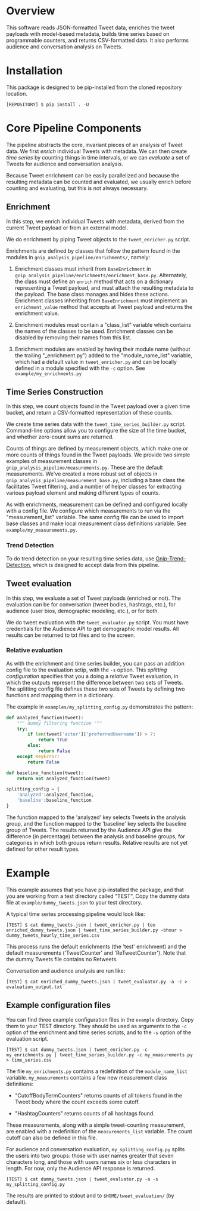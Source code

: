 # Overview

This software reads JSON-formatted Tweet data, enriches the tweet payloads
with model-based metadata, builds time series based on programmable counters,
and returns CSV-formatted data. It also performs audience and conversation
analysis on Tweets.

# Installation

This package is designed to be pip-installed from the cloned repository location.

`[REPOSITORY] $ pip install . -U`

# Core Pipeline Components

The pipeline abstracts the core, invariant pieces of an analysis of
Tweet data. We first _enrich_ individual Tweets with metadata. We can then
create _time series_ by counting things in time intervals, or we can _evaluate_
a set of Tweets for audience and conversation analysis. 

Because Tweet enrichment can be easily parallelized and because the resulting
metadata can be counted and evaluated, we usually enrich before counting and
evaluating, but this is not always necessary.

## Enrichment

In this step, we enrich individual Tweets with metadata, derived from the
current Tweet payload or from an external model.

We do enrichment by piping Tweet objects to the `tweet_enricher.py` script.

Enrichments are defined by classes that follow the pattern found in the modules
in `gnip_analysis_pipeline/enrichments/`, namely:

1. Enrichment classes must inherit from `BaseEnrichment` in
   `gnip_analysis_pipeline/enrichments/enrichment_base.py`. Alternately, the
class must define an `enrich` method that acts on a dictionary representing a
Tweet payload, and must attach the resulting metadata to the payload. The base
class manages and hides these actions. Enrichment classes inheriting from 
`BaseEnrichment` must implement an `enrichment_value` method that accepts at 
Tweet payload and returns the enrichment value.

2. Enrichment modules must contain a "class\_list" variable which contains the
   names of the classes to be used.  Enrichment classes can be disabled by
removing their names from this list.

3. Enrichment modules are enabled by having their module name (without the
   trailing "\_enrichment.py") added to the "module\_name\_list" variable,
which had a default value in `tweet_enricher.py` and can be locally defined in
a module specified with the `-c` option. See `example/my_enrichments.py`

## Time Series Construction

In this step, we count objects found in the Tweet payload over a given time
bucket, and return a CSV-formatted representation of these counts.

We create time series data with the `tweet_time_series_builder.py` script.
Command-line options allow you to configure the size of the time bucket, 
and whether zero-count sums are returned.

Counts of things are defined by measurement objects, which make one or more
counts of things found in the Tweet payloads. We provide two simple examples of
measurement classes in `gnip_analysis_pipeline/measurements.py`. 
These are the default measurements. We've created
a more robust set of objects in `gnip_analysis_pipeline/measurement_base.py`,
including a base class the facilitates Tweet filtering, and a number of helper
classes for extracting various payload element and making different types of
counts.

As with enrichments, measurement can be defined and configured locally with a
config file.  We configure which measurements to run via the
"measurement\_list" variable. The same config file can be used to import base
classes and make local measurement class definitions variable. See
`example/my_measurements.py`.

### Trend Detection

To do trend detection on your resulting time series data, use
[Gnip-Trend-Detection](https://github.com/jeffakolb/Gnip-Trend-Detection),
which is designed to accept data from this pipeline.

## Tweet evaluation

In this step, we evaluate a set of Tweet payloads (enriched or not). The
evaluation can be for conversation (tweet bodies, hashtags, etc.), for audience
(user bios, demographic modeling, etc.), or for both. 

We do tweet evaluation with the `tweet_evaluator.py` script. You must have
credentials for the Audience API to get demographic model results. All results
can be returned to txt files and to the screen. 

### Relative evaluation

As with the enrichment and time series builder, you can pass an addition config
file to the evaluation sctip, with the `-s` option. This _splitting configuration_
specifies that you a doing a _relative_ Tweet evaluation, in which the outputs
represent the difference between two sets of Tweets. The splitting config file
defines these two sets of Tweets by defining two functions and mapping them in a dictionary.

The example in `examples/my_splitting_config.py` demonstrates the pattern:
```python
def analyzed_function(tweet):
    """ dummy filtering function """
    try:
        if len(tweet['actor']['preferredUsername']) > 7:
            return True
        else:
            return False
    except KeyError:
        return False

def baseline_function(tweet):
    return not analyzed_function(tweet)

splitting_config = {
    'analyzed':analyzed_function,
    'baseline':baseline_function
}
```

The function mapped to the 'analyzed' key selects Tweets in the analysis group,
and the function mapped to the 'baseline' key selects the baseline group of Tweets.
The results returned by the Audience API give the difference (in percentage) between
the analysis and baseline groups, for categories in which both groups return results. 
Relative results are not yet defined for other result types.

# Example

This example assumes that you have pip-installed the package, and that you are 
working from a test directory called "TEST", 
Copy the dummy data file at `example/dummy_tweets.json` to your test directory.

A typical time series processing pipeline would look like:

`[TEST] $ cat dummy_tweets.json | tweet_enricher.py | tee enriched_dummy_tweets.json |
tweet_time_series_builder.py -bhour > dummy_tweets_hourly_time_series.csv`

This process runs the default enrichments (the 'test' enrichment) and the default
measurements ('TweetCounter' and 'ReTweetCounter'). Note that the dummy Tweets 
file contains no Retweets.

Conversation and audience analysis are run like:

`[TEST] $ cat enriched_dummy_tweets.json | tweet_evaluator.py -a -c >
evaluation_output.txt`

## Example configuration files

You can find three example configuration files in the `example` directory. Copy them to your
TEST directory. They
should be used as arguments to the `-c` option of the enrichment and time
series scripts, and to the `-s` option of the evaluation script.

`[TEST] $ cat dummy_tweets.json | tweet_enricher.py -c my_enrichments.py |
tweet_time_series_builder.py -c my_measurements.py > time_series.csv`

The file `my_enrichments.py` contains a redefinition of the `module_name_list`
variable. `my_measurements` contains a few new measurement class definitions:

* "CutoffBodyTermCounters" returns counts of all tokens found in the Tweet body
 where the count exceeds some cutoff. 

* "HashtagCounters" returns counts of all hashtags found.

These measurements, along with a simple tweet-counting measurement, are enabled with a
redefinition of the `measurements_list` variable. The count cutoff can also be
defined in this file.  

For audience and conversation evaluation, `my_splitting_config.py` splits the
users into two groups: those with user names greater that seven characters long,
and those with users names six or less characters in length. For now, only
the Audience API response is returned.

`[TEST] $ cat dummy_tweets.json | tweet_evaluator.py -a -s my_splitting_config.py`

The results are printed to stdout and to `$HOME/tweet_evaluation/` (by default). 
